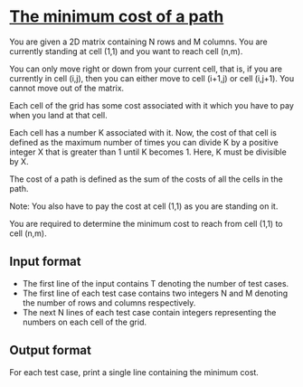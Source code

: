 # [The minimum cost of a path][link]

You are given a 2D matrix containing N rows and M columns. You are currently standing at cell (1,1) and you want to reach cell (n,m).

You can only move right or down from your current cell, that is, if you are currently in cell (i,j), then you can either move to cell (i+1,j) or cell (i,j+1). You cannot move out of the matrix.

Each cell of the grid has some cost associated with it which you have to pay when you land at that cell.

Each cell has a number K associated with it. Now, the cost of that cell is defined as the maximum number of times you can divide K by a positive integer X that is greater than 1 until K becomes 1. Here, K must be divisible by X.

The cost of a path is defined as the sum of the costs of all the cells in the path.

Note: You also have to pay the cost at cell (1,1) as you are standing on it.

You are required to determine the minimum cost to reach from cell (1,1) to cell (n,m).

## Input format

- The first line of the input contains T denoting the number of test cases.
- The first line of each test case contains two integers N and M denoting the number of rows and columns respectively.
- The next N lines of each test case contain integers representing the numbers on each cell of the grid.

## Output format

For each test case, print a single line containing the minimum cost.

[link]: https://www.hackerearth.com/practice/algorithms/dynamic-programming/2-dimensional/practice-problems/algorithm/minimum-cost-path-in-a-grid-2-2e1df6ef/
